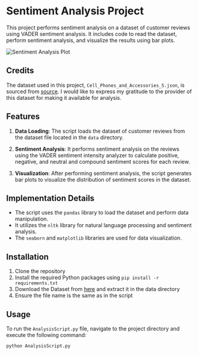 # Sentiment Analysis Project

This project performs sentiment analysis on a dataset of customer reviews using VADER sentiment analysis. It includes code to read the dataset, perform sentiment analysis, and visualize the results using bar plots.

![Sentiment Analysis Plot](https://github.com/dkrishnakumar987/SentimentAnalysisPythonScript/blob/main/Sentiment_Analysis.png?raw=true)

## Credits

The dataset used in this project, `Cell_Phones_and_Accessories_5.json`, is sourced from [source](https://www.kaggle.com/datasets/abdallahwagih/amazon-reviews). I would like to express my gratitude to the provider of this dataset for making it available for analysis.

## Features

1. **Data Loading**: The script loads the dataset of customer reviews from the dataset file located in the `data` directory.

2. **Sentiment Analysis**: It performs sentiment analysis on the reviews using the VADER sentiment intensity analyzer to calculate positive, negative, and neutral and compound sentiment scores for each review.

3. **Visualization**: After performing sentiment analysis, the script generates bar plots to visualize the distribution of sentiment scores in the dataset.

## Implementation Details

-   The script uses the `pandas` library to load the dataset and perform data manipulation.
-   It utilizes the `nltk` library for natural language processing and sentiment analysis.
-   The `seaborn` and `matplotlib` libraries are used for data visualization.

## Installation

1. Clone the repository
2. Install the required Python packages using `pip install -r requirements.txt`
3. Download the Dataset from [here](https://www.kaggle.com/datasets/abdallahwagih/amazon-reviews) and extract it in the data directory
4. Ensure the file name is the same as in the script

## Usage

To run the `AnalysisScript.py` file, navigate to the project directory and execute the following command:

```sh
python AnalysisScript.py
```
